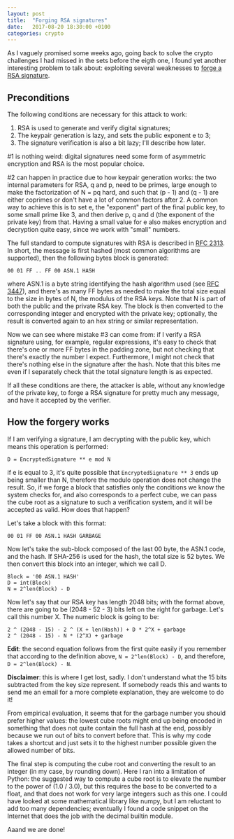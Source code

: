 ```yaml
---
layout: post
title:  "Forging RSA signatures"
date:   2017-08-20 18:30:00 +0100
categories: crypto
---
```

As I vaguely promised some weeks ago, going back to solve the crypto challenges I had missed in the sets before the eigth one, I found yet another interesting problem to talk about: exploiting several weaknesses to [forge a RSA signature](http://cryptopals.com/sets/6/challenges/42).

## Preconditions

The following conditions are necessary for this attack to work:

1. RSA is used to generate and verify digital signatures;
1. The keypair generation is lazy, and sets the public exponent e to 3;
1. The signature verification is also a bit lazy; I'll describe how later.

#1 is nothing weird: digital signatures need some form of asymmetric encryption and RSA is the most popular choice.

#2 can happen in practice due to how keypair generation works: the two internal parameters for RSA, q and p, need to be primes, large enough to make the factorization of N = pq hard, and such that (p - 1) and (q - 1) are either coprimes or don't have a lot of common factors after 2. A common way to achieve this is to set e, the "exponent" part of the final public key, to some small prime like 3, and then derive p, q and d (the exponent of the private key) from that. Having a small value for e also makes encryption and decryption quite easy, since we work with "small" numbers.

The full standard to compute signatures with RSA is described in [RFC 2313](https://tools.ietf.org/html/rfc2313). In short, the message is first hashed (most common algorithms are supported), then the following bytes block is generated:

```
00 01 FF .. FF 00 ASN.1 HASH
```

where ASN.1 is a byte string identifying the hash algorithm used (see [RFC 3447](https://www.ietf.org/rfc/rfc3447.txt)), and there's as many FF bytes as needed to make the total size equal to the size in
bytes of N, the modulus of the RSA keys. Note that N is part of both the public and the private RSA key. The block is then converted to the corresponding integer and encrypted with the private key; optionally, the result is converted again to an hex string or similar representation.

Now we can see where mistake #3 can come from: if I verify a RSA signature using, for example, regular expressions, it's easy to check that there's one or more FF bytes in the padding zone, but not checking that there's exactly the number I expect. Furthermore, I might not check that there's nothing else in the signature after the hash. Note that this bites me even if I separately check that the
total signature length is as expected.

If all these conditions are there, the attacker is able, without any knowledge of the private key, to forge a RSA signature for pretty much any message, and have it accepted by the verifier.

## How the forgery works

If I am verifying a signature, I am decrypting with the public key, which means this operation is performed:

```
D = EncryptedSignature ** e mod N
```

if e is equal to 3, it's quite possible that ```EncryptedSignature ** 3``` ends up being smaller than N, therefore the modulo operation does not change the result. So, if we forge a block that satisfies only the conditions we know the system checks for, and also corresponds to a perfect cube, we can pass the cube root as a signature to such a verification system, and it will be accepted as valid. How does that happen?

Let's take a block with this format:

```
00 01 FF 00 ASN.1 HASH GARBAGE
```

Now let's take the sub-block composed of the last 00 byte, the ASN.1 code, and the hash. If SHA-256 is used for the hash, the total size is 52 bytes. We then convert this block into an integer, which we call D.

```
Block = '00 ASN.1 HASH'
D = int(Block)
N = 2^len(Block) - D
```

Now let's say that our RSA key has length 2048 bits; with the format above, there are going to be (2048 - 52 - 3) bits left on the right for garbage. Let's call this number X. The numeric block is going to be:

```
2 ^ (2048 - 15) - 2 ^ (X + len(Hash)) + D * 2^X + garbage
2 ^ (2048 - 15) - N * (2^X) + garbage
```

**Edit**: the second equation follows from the first quite easily if you remember that according to the definition above, ```N = 2^len(Block) - D```, and therefore, ```D = 2^len(Block) - N```.

**Disclaimer**: this is where I get lost, sadly. I don't understand what the 15 bits subtracted from the key size represent. If somebody reads this and wants to send me an email for a more complete explanation, they are welcome to do it!

From empirical evaluation, it seems that for the garbage number you should prefer higher values: the lowest cube roots might end up being encoded in something that does not quite contain the full hash at the end, possibly because we run out of bits to convert before that. This is why my code takes a shortcut and just sets it to the highest number possible given the allowed number of bits.

The final step is computing the cube root and converting the result to an integer (in my case, by rounding down). Here I ran into a limitation of Python: the suggested way to compute a cube root is to elevate the number to the power of (1.0 / 3.0), but this requires the base to be converted to a float, and that does not work for very large integers such as this one. I could have looked at some mathematical library like numpy, but I am reluctant to add too many dependencies; eventually I found a code snippet on the Internet that does the job with the decimal builtin module.

Aaand we are done!
